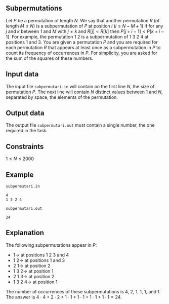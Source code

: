 ## Subpermutations

Let $P$ be a permutation of length $N$. We say that another permutation $R$ (of length $M \leq N$) is a subpermutation of $P$ at position $i$ ($i \leq N - M + 1$) if for any $j$ and $k$ between $1$ and $M$ with $j ≠ k$ and $R[j] < R[k]$ then $P[j + i - 1] < P[k + i - 1]$. For example, the permutation $1$ $2$ is a subpermutation of $1$ $3$ $2$ $4$ at positions $1$ and $3$. You are given a permutation $P$ and you are required for each permutation $R$ that appears at least once as a subpermutation in $P$ to count its frequency of occurrences in $P$. For simplicity, you are asked for the sum of the squares of these numbers.

## Input data

The input file `subpermutari.in` will contain on the first line $N$, the size of permutation $P$. The next line will contain $N$ distinct values between $1$ and $N$, separated by space, the elements of the permutation.

## Output data

The output file `subpermutari.out` must contain a single number, the one required in the task.

## Constraints

$1 \leq N \leq 2000$

## Example

`subpermutari.in`
```
4 
1 3 2 4
```
`subpermutari.out`
```
24
```

## Explanation

The following subpermutations appear in $P$:
- $1 \rightarrow$ at positions $1$ $2$ $3$ and $4$
- $1$ $2 \rightarrow$ at positions $1$ and $3$
- $2$ $1 \rightarrow$ at position $2$
- $1$ $3$ $2 \rightarrow$ at position $1$
- $2$ $1$ $3 \rightarrow$ at position $2$
- $1$ $3$ $2$ $4 \rightarrow$ at position $1$

The number of occurrences of these subpermutations is $4$, $2$, $1$, $1$, $1$, and $1$. The answer is $4 \cdot 4 + 2 \cdot 2 + 1 \cdot 1 + 1 \cdot 1 + 1 \cdot 1 + 1 \cdot 1 = 24$.